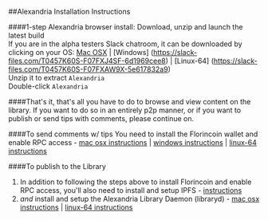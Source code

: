 ##Alexandria Installation Instructions  

####1-step Alexandria browser install: Download, unzip and launch the latest build   
If you are in the alpha testers Slack chatroom, it can be downloaded by clicking on your OS: [Mac OSX](https://slack-files.com/T0457K60S-F07FX9LE9-5025aa5b8d) |  [Windows] (https://slack-files.com/T0457K60S-F07FXJ4SF-6d1969cee8) | [Linux-64] (https://slack-files.com/T0457K60S-F07FXAW9X-5e617832a9)  
Unzip it to extract `Alexandria`   
Double-click `Alexandria`

####That's it, that's all you have to do to browse and view content on the library. If you want to do so in an entirely p2p manner, or if you want to publish or send tips with comments, please continue on.   

####To send comments w/ tips
You need to install the Florincoin wallet and enable RPC access - [mac osx instructions](https://github.com/dloa/alexandria-docs/blob/master/florincoin-mac-install.md) | [windows instructions](https://github.com/dloa/alexandria-docs/blob/master/florincoin-win-install.md) | [linux-64 instructions](https://github.com/dloa/alexandria-docs/blob/master/florincoin-lin64-install.md)   

####To publish to the Library   
1. In addition to following the steps above to install Florincoin and enable RPC access, you'll also need to install and setup IPFS - [instructions](https://github.com/dloa/alexandria-docs/blob/master/ipfs-install-setup.md) 
2. *and* install and setup the Alexandria Library Daemon (libraryd) - [mac osx instructions](https://github.com/dloa/alexandria-docs/blob/master/libraryd-mac-install.md) | [linux-64 instructions](https://github.com/dloa/alexandria-docs/blob/master/libraryd-linux64-install.md)
